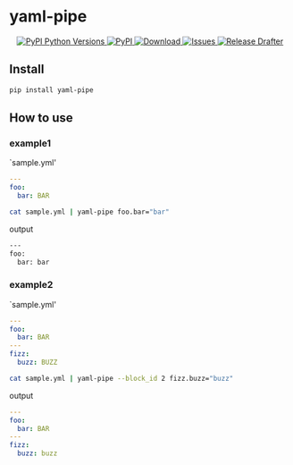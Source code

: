 # yaml-pipe

<p align="center">
  <a href="https://pypi.org/project/yaml-pipe/">
    <img
      alt="PyPI Python Versions"
      src="https://img.shields.io/pypi/pyversions/yaml-pipe"
    />
  </a>
  <a href="https://pypi.org/project/yaml-pipe/">
    <img
      alt="PyPI"
      src="https://img.shields.io/pypi/v/yaml-pipe"
    />
  </a>
  <a href="https://pepy.tech/project/yaml-pipe">
    <img
      alt="Download"
      src="https://pepy.tech/badge/yaml-pipe"
    />
  </a>
  <a href="https://github.com/psf/black">
    <img
      alt="Issues"
      src="https://img.shields.io/badge/code%20style-black-000000.svg"
    />
  </a>
  <a href="https://github.com/pollenjp/yaml-pipe/actions/workflows/release.yml">
    <img
      alt="Release Drafter"
      src="https://github.com/pollenjp/yaml-pipe/actions/workflows/release.yml/badge.svg"
    />
  </a>
</p>

## Install

```sh
pip install yaml-pipe
```

## How to use

### example1

`sample.yml'

```yml
---
foo:
  bar: BAR
````

```sh
cat sample.yml | yaml-pipe foo.bar="bar"
```

output

```txt
---
foo:
  bar: bar
```

### example2

`sample.yml'

```yaml
---
foo:
  bar: BAR
---
fizz:
  buzz: BUZZ
````

```sh
cat sample.yml | yaml-pipe --block_id 2 fizz.buzz="buzz"
```

output

```yaml
---
foo:
  bar: BAR
---
fizz:
  buzz: buzz
```
